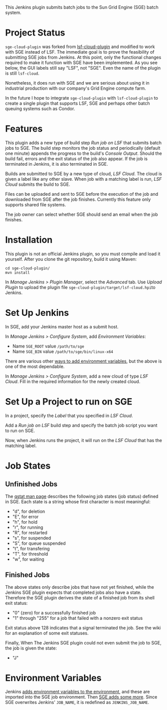 This Jenkins plugin submits batch jobs to the Sun Grid Engine (SGE) batch system.

# Project Status

`sge-cloud-plugin` was forked from [lsf-cloud-plugin](https://github.com/jenkinsci/lsf-cloud-plugin) and modified to work with SGE instead of LSF.  The immediate goal is to prove the feasibility of submitting SGE jobs from Jenkins.  At this point, only the functional changes required to make it function with SGE have been implemented.  As you see below, the GUI labels still say "LSF", not "SGE".  Even the name of the plugin is still `lsf-cloud`.

Nonetheless, it does run with SGE and we are serious about using it in industrial production with our company's Grid Engine compute farm.

In the future I hope to integrate `sge-cloud-plugin` with `lsf-cloud-plugin` to create a single plugin that supports LSF, SGE and perhaps other batch queuing systems such as Condor.
 
# Features

This plugin adds a new type of build step *Run job on LSF* that submits batch jobs to SGE. The build step monitors the job status and periodically (default one minute) appends the progress to the build's *Console Output*. Should the build fail, errors and the exit status of the job also appear. If the job is terminated in Jenkins, it is also terminated in SGE.

Builds are submitted to SGE by a new type of cloud, *LSF Cloud*.  The cloud is given a label like any other slave.  When job with a matching label is run, *LSF Cloud* submits the build to SGE.

Files can be uploaded and sent to SGE before the execution of the job and downloaded from SGE after the job finishes.  	Currently this feature only supports shared file systems.

The job owner can select whether SGE should send an email when the job finishes.

# Installation

This plugin is not an official Jenkins plugin, so you must compile and load it yourself.  After you clone the git repository, build it using Maven:

    cd sge-cloud-plugin/
    mvn install

In *Manage Jenkins > Plugin Manager*, select the *Advanced* tab.  Use *Upload Plugin* to upload the plugin file `sge-cloud-plugin/target/lsf-cloud.hpi`to Jenkins.

# Set Up Jenkins

In SGE, add your Jenkins master host as a submit host.

In *Manage Jenkins > Configure System*, add *Environment Variables*:

* Name `SGE_ROOT` value `/path/to/sge`
* Name `SGE_BIN` value `/path/to/sge/bin/linux-x64`

There are various other [ways to add environment variables](http://stackoverflow.com/questions/5818403/jenkins-hudson-environment-variables/), but the above is one of the most dependable.

In *Manage Jenkins > Configure System*, add a new cloud of type *LSF Cloud*.  Fill in the required information for the newly created cloud.

# Set Up a Project to run on SGE

In a project, specify the *Label* that you specified in *LSF Cloud*.

Add a *Run job on LSF* build step and specify the batch job script you want to run on SGE.

Now, when Jenkins runs the project, it will run on the *LSF Cloud* that has the matching label.

# Job States

## Unfinished Jobs

The [qstat man page](http://gridscheduler.sourceforge.net/htmlman/htmlman1/qstat.html) describes the following job states (job status) defined in SGE.  Each state is a string whose first character is most meaningful:

* "d", for deletion
* "E", for error
* "h", for hold
* "r", for running
* "R", for restarted
* "s", for suspended
* "S", for queue suspended
* "t", for transfering
* "T", for threshold
* "w", for waiting

## Finished Jobs

The above states only describe jobs that have not yet finished, while the Jenkins SGE plugin expects that completed jobs also have a state.  Therefore the SGE plugin derives the state of a finished job from its shell exit status:

* "0" (zero) for a successfully finished job
* "1" through "255" for a job that failed with a nonzero exit status

Exit status above 128 indicates that a signal terminated the job.  See the wiki for an explanation of some exit statuses.

Finally, When The Jenkins SGE plugin could not even submit the job to SGE, the job is given the state:

* "J"

# Environment Variables

Jenkins [adds environment variables to the environment](https://wiki.jenkins-ci.org/display/JENKINS/Building+a+software+project#Buildingasoftwareproject-JenkinsSetEnvironmentVariables), and these are imported into the SGE job environment.  Then [SGE adds some more](http://gridscheduler.sourceforge.net/htmlman/htmlman1/qsub.html).  Since SGE overwrites Jenkins' `JOB_NAME`, it is redefined as `JENKINS_JOB_NAME`.
